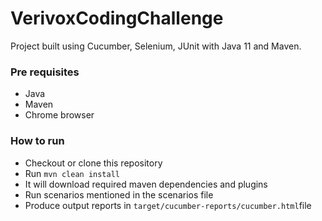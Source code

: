 # VerivoxCodingChallenge
Project built using Cucumber, Selenium, JUnit with Java 11 and Maven.

### Pre requisites
- Java
- Maven
- Chrome browser

### How to run
- Checkout or clone this repository
- Run `mvn clean install`
- It will download required maven dependencies and plugins
- Run scenarios mentioned in the scenarios file
- Produce output reports in `target/cucumber-reports/cucumber.html`file